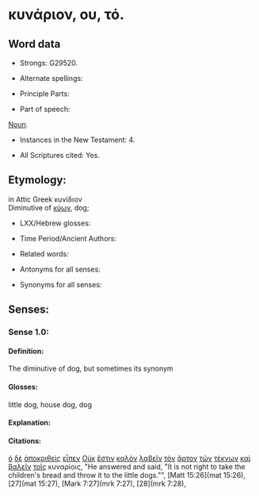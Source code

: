 # κυνάριον, ου, τό.

<!-- Status: S2=NeedsReview -->
<!-- Lexica used for edits: BDAG, FFM, LN, A-S -->

## Word data

* Strongs: G29520.


* Alternate spellings:

* Principle Parts: 

* Part of speech: 

[Noun](http://ugg.readthedocs.io/en/latest/noun.html).

* Instances in the New Testament: 4.

* All Scriptures cited: Yes.

## Etymology: 

in Attic Greek κυνίδιον    
Diminutive of [κύων](../G29650/01.md), dog;

* LXX/Hebrew glosses: 

* Time Period/Ancient Authors: 

* Related words: 

* Antonyms for all senses:

* Synonyms for all senses: 

## Senses:

### Sense 1.0:

#### Definition: 

The diminutive of dog, but sometimes its synonym

#### Glosses:

little dog, house dog, dog

#### Explanation:

#### Citations:

[ὁ](../G35880/01.md) [δὲ](../G11610/01.md) [ἀποκριθεὶς](../G06110/01.md) [εἶπεν](../G30040/01.md) [Οὐκ](../G37560/01.md) [ἔστιν](../G99999/01.md) [καλὸν](../G25700/01.md) [λαβεῖν](../G29830/01.md) [τὸν](../G35880/01.md) [ἄρτον](../G07400/01.md) [τῶν](../G35880/01.md) [τέκνων](../G50430/01.md) [καὶ](../G25320/01.md) [βαλεῖν](../G09060/01.md) [τοῖς](../G35880/01.md) κυναρίοις, 
"He answered and said, "It is not right to take the children's bread and throw it to the little dogs."", 
[Matt 15:26](mat 15:26),  [27](mat 15:27),  [Mark 7:27](mrk 7:27),  [28](mrk 7:28),
